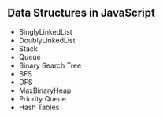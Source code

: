 ## Data Structures in JavaScript
- SinglyLinkedList
- DoublyLinkedList
- Stack
- Queue
- Binary Search Tree
- BFS
- DFS
- MaxBinaryHeap
- Priority Queue
- Hash Tables